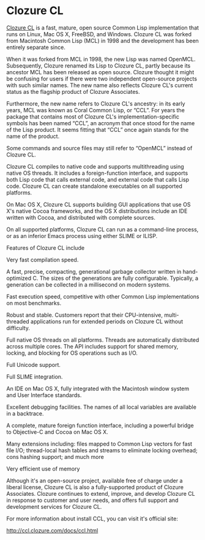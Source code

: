 # Clozure CL

[Clozure CL](http://ccl.clozure.com/docs/ccl.html) is a fast, mature, open source Common Lisp implementation that runs on Linux, Mac OS X, FreeBSD, and Windows. Clozure CL was forked from Macintosh Common Lisp (MCL) in 1998 and the development has been entirely separate since.

When it was forked from MCL in 1998, the new Lisp was named OpenMCL. Subsequently, Clozure renamed its Lisp to Clozure CL, partly because its ancestor MCL has been released as open source. Clozure thought it might be confusing for users if there were two independent open-source projects with such similar names. The new name also reflects Clozure CL's current status as the flagship product of Clozure Associates.

Furthermore, the new name refers to Clozure CL's ancestry: in its early years, MCL was known as Coral Common Lisp, or “CCL”. For years the package that contains most of Clozure CL's implementation-specific symbols has been named “CCL”, an acronym that once stood for the name of the Lisp product. It seems fitting that “CCL” once again stands for the name of the product.

Some commands and source files may still refer to “OpenMCL” instead of Clozure CL.

Clozure CL compiles to native code and supports multithreading using native OS threads. It includes a foreign-function interface, and supports both Lisp code that calls external code, and external code that calls Lisp code. Clozure CL can create standalone executables on all supported platforms.

On Mac OS X, Clozure CL supports building GUI applications that use OS X's native Cocoa frameworks, and the OS X distributions include an IDE written with Cocoa, and distributed with complete sources.

On all supported platforms, Clozure CL can run as a command-line process, or as an inferior Emacs process using either SLIME or ILISP.

Features of Clozure CL include

Very fast compilation speed.

A fast, precise, compacting, generational garbage collector written in hand-optimized C. The sizes of the generations are fully configurable. Typically, a generation can be collected in a millisecond on modern systems.

Fast execution speed, competitive with other Common Lisp implementations on most benchmarks.

Robust and stable. Customers report that their CPU-intensive, multi-threaded applications run for extended periods on Clozure CL without difficulty.

Full native OS threads on all platforms. Threads are automatically distributed across multiple cores. The API includes support for shared memory, locking, and blocking for OS operations such as I/O.

Full Unicode support.

Full SLIME integration.

An IDE on Mac OS X, fully integrated with the Macintosh window system and User Interface standards.

Excellent debugging facilities. The names of all local variables are available in a backtrace.

A complete, mature foreign function interface, including a powerful bridge to Objective-C and Cocoa on Mac OS X.

Many extensions including: files mapped to Common Lisp vectors for fast file I/O; thread-local hash tables and streams to eliminate locking overhead; cons hashing support; and much more

Very efficient use of memory

Although it's an open-source project, available free of charge under a liberal license, Clozure CL is also a fully-supported product of Clozure Associates. Clozure continues to extend, improve, and develop Clozure CL in response to customer and user needs, and offers full support and development services for Clozure CL.

For more information about install CCL, you can visit it's official site:

http://ccl.clozure.com/docs/ccl.html

